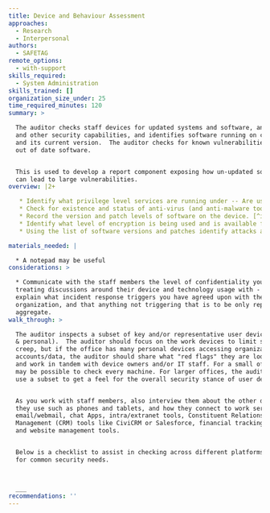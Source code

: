 ```yaml
---
title: Device and Behaviour Assessment
approaches:
  - Research
  - Interpersonal
authors:
  - SAFETAG
remote_options:
  - with-support
skills_required:
  - System Administration
skills_trained: []
organization_size_under: 25
time_required_minutes: 120
summary: >

  The auditor checks staff devices for updated systems and software, anti-virus
  and other security capabilities, and identifies software running on computers
  and its current version.  The auditor checks for known vulnerabilities to any
  out of date software.


  This is used to develop a report component exposing how un-updated software
  can lead to large vulnerabilities.
overview: |2+

   * Identify what privilege level services are running under -- Are users using accounts with admin privileges, or are they using another user and have to type in a password to get admin rights? [^privilege-separation-across-os]
   * Check for existence and status of anti-virus (and anti-malware tools) on the device. [^anti-virus-updates]
   * Record the version and patch levels of software on the device. [^identifying-software-versions]
   * Identify what level of encryption is being used and is available for data storage on the device. [^device_encryption_by_os]
   * Using the list of software versions and patches identify attacks and, if possible, identified malware that devices in the office are vulnerable to.

materials_needed: |

  * A notepad may be useful
considerations: >

  * Communicate with the staff members the level of confidentiality you are
  treating discussions around their device and technology usage with - i.e.
  explain what incident response triggers you have agreed upon with the
  organization, and that anything not triggering that is to be only reported in
  aggregate.
walk_through: >

  The auditor inspects a subset of key and/or representative user devices (work
  & personal).  The auditor should focus on the work devices to limit scope
  creep, but if the office has many personal devices accessing organizational
  accounts/data, the auditor should share what "red flags" they are looking for
  and work in tandem with device owners and/or IT staff. For a small office, it
  may be possible to check every machine. For larger offices, the auditor should
  use a subset to get a feel for the overall security stance of user devices.


  As you work with staff members, also interview them about the other devices
  they use such as phones and tablets, and how they connect to work services -
  email/webmail, chat Apps, intra/extranet tools, Constituent Relationship
  Management (CRM) tools like CiviCRM or Salesforce, financial tracking tools,
  and website management tools.


  Below is a checklist to assist in checking across different platforms/versions
  for common security needs.



  ___
recommendations: ''
---
```


